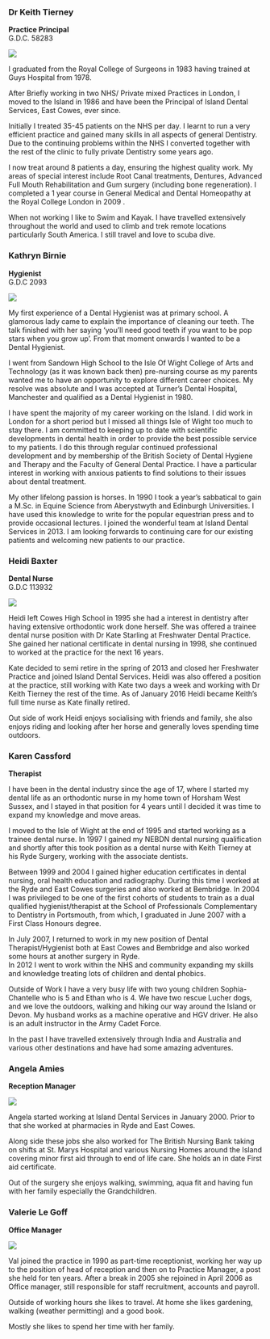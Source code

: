 ### Dr Keith Tierney  

**Practice Principal**   
G.D.C. 58283

<img src="{{ site.url }}/images/keith-tierney.jpg">  

I graduated from the Royal College of Surgeons in 1983 having trained at Guys Hospital from 1978.

After Briefly working in two NHS/ Private mixed Practices in London, I moved to the Island in 1986 and have been the Principal of Island Dental Services, East Cowes, ever since. 

Initially I treated 35-45 patients on the NHS per day. I learnt to run a very efficient practice and gained many skills in all aspects of general Dentistry. Due to the continuing problems within the NHS I converted together with the rest of the clinic to fully private Dentistry some years ago. 

I now treat around 8 patients a day, ensuring the highest quality work. 
My areas of special interest include Root Canal treatments, Dentures, Advanced Full Mouth Rehabilitation and Gum surgery (including bone regeneration).
I completed a 1 year course in General Medical and Dental Homeopathy at the Royal College London in 2009 .

When not working I like to Swim and Kayak. I have travelled extensively throughout the world and used to climb and trek remote locations particularly South America. I still travel and love to scuba dive.


### Kathryn Birnie  

**Hygienist**   
G.D.C 2093

<img src="{{ site.url }}/images/kathryn-birnie.jpg">  

My first experience of a Dental Hygienist was at primary school.  A glamorous lady came to explain the importance of cleaning our teeth.  The talk finished with her saying ‘you’ll need good teeth if you want to be pop stars when you grow up’.  From that moment onwards I wanted to be a Dental Hygienist.  

I went from Sandown High School to the Isle Of Wight College of Arts and Technology (as it was known back then) pre-nursing course as my parents wanted me to have an opportunity to explore different career choices.  My resolve was absolute and I was accepted at Turner’s Dental Hospital, Manchester and qualified as a Dental Hygienist in 1980.  

I have spent the majority of my career working on the Island.  I did work in London for a short period but I missed all things Isle of Wight too much to stay there.  I am committed to keeping up to date with scientific developments in dental health in order to provide the best possible service to my patients.  I do this through regular continued professional development and by membership of the British Society of Dental Hygiene and Therapy and the Faculty of General Dental Practice.  I have a particular interest in working with anxious patients to find solutions to their issues about dental treatment.  

My other lifelong passion is horses.  In 1990 I took a year’s sabbatical to gain a M.Sc. in Equine Science from Aberystwyth and Edinburgh Universities.  I have used this knowledge to write for the popular equestrian press and to provide occasional lectures.
I joined the wonderful team at Island Dental Services in 2013.  I am looking forwards to continuing care for our existing patients and welcoming new patients to our practice.  

 
### Heidi Baxter  

**Dental Nurse**  
G.D.C 113932

<img src="{{ site.url }}/images/heidi-baxter.jpg">  

Heidi left Cowes High School in 1995 she had a interest in dentistry after having extensive orthodontic work done herself. She was offered a trainee dental nurse position with Dr Kate Starling at Freshwater Dental Practice. She gained her national certificate in dental nursing in 1998, she continued to worked at the practice for the next 16 years. 

Kate decided to semi retire in the spring of 2013 and closed her Freshwater Practice and joined Island Dental Services. Heidi was also offered a position at the practice, still working with Kate two days a week and working with Dr Keith Tierney the rest of the time. As of January 2016 Heidi became Keith’s full time nurse as Kate finally retired.  

Out side of work Heidi enjoys socialising with friends and family, she also enjoys riding and looking after her horse and generally loves spending time outdoors. 


### Karen Cassford  

**Therapist**

I have been in the dental industry since the age of 17, where I started my dental life as an orthodontic nurse in my home town of Horsham West Sussex, and I stayed in that position for 4 years until I decided it was time to expand my knowledge and move areas. 

I moved to the Isle of Wight at the end of 1995 and started working as a trainee dental nurse. In 1997 I gained my NEBDN dental nursing qualification and shortly after this took position as a dental nurse with Keith Tierney at his Ryde Surgery, working with the associate dentists.

Between 1999 and 2004 I gained higher education certificates in dental nursing, oral health education and radiography. During this time I worked at the Ryde and East Cowes surgeries and also worked at Bembridge.
In 2004 I was privileged to be one of the first cohorts of students to train as a dual qualified hygienist/therapist at the School of Professionals Complementary to Dentistry in Portsmouth, from which, I graduated in June 2007 with a First Class Honours degree. 

In July 2007, I returned to work in my new position of Dental Therapist/Hygienist both at East Cowes and Bembridge and also worked some hours at another surgery in Ryde.  
In 2012 I went to work within the NHS and community expanding my skills and knowledge treating lots of children and dental phobics.

Outside of Work I have a very busy life with two young children Sophia-Chantelle who is 5 and Ethan who is 4. We have two rescue Lucher dogs, and we love the outdoors, walking and hiking our way around the Island or Devon.  My husband works as a machine operative and HGV driver. He also is an adult instructor in the Army Cadet Force.

In the past I have travelled extensively through India and Australia and various other destinations and have had some amazing adventures.

### Angela Amies

**Reception Manager**

<img src="{{ site.url }}/images/angela-amies.jpg">  

Angela started working at Island Dental Services in January 2000. Prior to that she worked at pharmacies in Ryde and East Cowes.

Along side these jobs she also worked for The British Nursing Bank taking on shifts at St. Marys Hospital and various Nursing Homes around the Island covering minor first aid through to end of life care. She holds an in date First aid certificate.

Out of the surgery she enjoys walking, swimming, aqua fit and having fun with her family especially the Grandchildren.


### Valerie Le Goff

**Office Manager**

<img src="{{ site.url }}/images/val-le-goff.jpg">  


Val joined the practice in 1990 as part-time receptionist, working her way up to the position of head of reception and then on to Practice Manager, a post she held for ten years.  After a break in 2005 she rejoined in April 2006 as Office manager, still responsible for staff recruitment, accounts and payroll.   

Outside of working hours she likes to travel. At  home she likes gardening, walking (weather permitting) and a good book.  
 

Mostly she likes to spend her time with her family.

 
